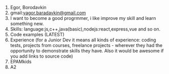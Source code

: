 1. Egor, Borodavkin
2. gmail:yagor.baradavkin@gmail.com 
3. I want to become a good progrmmer, i like improve my skill and learn something new.
4. Skills: language:js,c++,java(basic),nodejs:react,express,vue and so on.
5. Code examples (LATEST)
6. Experience (for a Junior Dev it means all kinds of experience: coding tests, projects from courses,
freelance projects - wherever they had the opportunity to demonstrate skills they have.
Also it would be awesome if you add links to source code)
7. EPAMkids
8. A2
